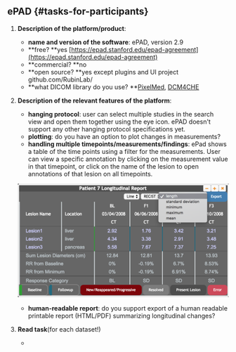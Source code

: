 ## ePAD {#tasks-for-participants}

1. **Description of the platform/product**:

   * **name and version of the software**: ePAD, version 2.9
   * **free? **yes [https://epad.stanford.edu/epad-agreement](https://epad.stanford.edu/epad-agreement)
   * **commercial? **no
   * **open source? **yes except plugins and UI project github.com/RubinLab/
   * **what DICOM library do you use? **[PixelMed](http://www.pixelmed.com/), [DCM4CHE](http://www.dcm4che.org/)

2. **Description of the relevant features of the platform**:

   * **hanging protocol**: user can select multiple studies in the search view and open them together using the eye icon. ePAD doesn't support any other hanging protocol specifications yet.
   * **plotting**: do you have an option to plot changes in measurements?
   * **handling multiple timepoints/measurements/findings**: ePad shows a table of the time points using a filter for the measurements. User can view a specific annotation by clicking on the measurement value in that timepoint, or click on the name of the lesion to open annotations of that lesion on all timepoints.

   ![](/results/longitudinal-annotation/epad/longitudinal_sample.png)
   * **human-readable report**: do you support export of a human readable printable report \(HTML/PDF\) summarizing longitudinal changes?

3. **Read task**\(for each dataset!\)

   * 



